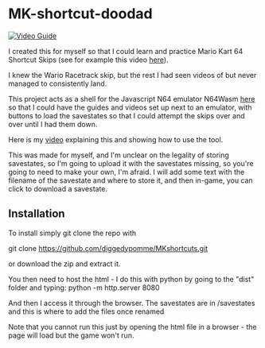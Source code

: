 # MK-shortcut-doodad


[![Video Guide](https://img.youtube.com/vi/PptLQPXxvG4/0.jpg)](https://www.youtube.com/watch?v=PptLQPXxvG4)

I created this for myself so that I could learn and practice Mario Kart 64 Shortcut Skips (see for example this video [here](https://youtu.be/8lNlByFLRjE)).

I knew the Wario Racetrack skip, but the rest I had seen videos of but never managed to consistently land. 

This project acts as a shell for the Javascript N64 emulator N64Wasm [here](https://github.com/nbarkhina/N64Wasm) so that I could have the guides and videos set up next to an emulator, with buttons to load the savestates so that I could attempt the skips over and over until I had them down.

Here is my [video](https://www.youtube.com/watch?v=PptLQPXxvG4) explaining this and showing how to use the tool.

This was made for myself, and I'm unclear on the legality of storing savestates, so I'm going to upload it with the savestates missing, so you're going to need to make your own, I'm afraid. I will add some text with the filename of the savestate and where to store it, and then in-game, you can click to download a savestate.

## Installation

To install simply git clone the repo with

git clone https://github.com/diggedypomme/MKshortcuts.git

or download the zip and extract it.

You then need to host the html - I do this with python by going to the "dist" folder and typing:
python -m http.server 8080

And then I access it through the browser. The savestates are in /savestates and this is where to add the files once renamed

Note that you cannot run this just by opening the html file in a browser - the page will load but the game won't run. 




